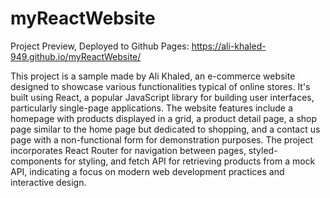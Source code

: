 # myReactWebsite

Project Preview, Deployed to Github Pages: https://ali-khaled-949.github.io/myReactWebsite/

This project is a sample made by Ali Khaled, an e-commerce website designed to showcase various functionalities typical of online stores. It's built using React, a popular JavaScript library for building user interfaces, particularly single-page applications. The website features include a homepage with products displayed in a grid, a product detail page, a shop page similar to the home page but dedicated to shopping, and a contact us page with a non-functional form for demonstration purposes. The project incorporates React Router for navigation between pages, styled-components for styling, and fetch API for retrieving products from a mock API, indicating a focus on modern web development practices and interactive design.
